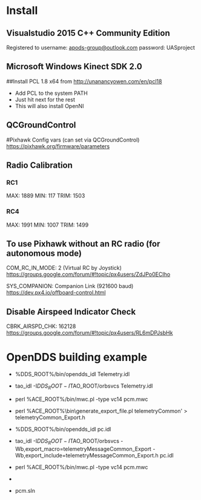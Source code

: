 
# Install
## Visualstudio 2015 C++ Community Edition
Registered to
username: apods-group@outlook.com
password: UASproject

## Microsoft Windows Kinect SDK 2.0
##Install PCL 1.8 x64 from http://unanancyowen.com/en/pcl18
- Add PCL to the system PATH
- Just hit next for the rest
- This will also install OpenNI


## QCGroundControl
#Pixhawk Config vars (can set via QCGroundControl)
	https://pixhawk.org/firmware/parameters
## Radio Calibration
### RC1
MAX: 1889
MIN: 117
TRIM: 1503

### RC4
MAX: 1991
MIN: 1007
TRIM: 1499

## To use Pixhawk without an RC radio (for autonomous mode)
COM_RC_IN_MODE: 2 (Virtual RC by Joystick)
https://groups.google.com/forum/#!topic/px4users/ZdJPo0ECIho

SYS_COMPANION: Companion Link (921600 baud)
https://dev.px4.io/offboard-control.html

## Disable Airspeed Indicator Check
CBRK_AIRSPD_CHK: 162128
https://groups.google.com/forum/#!topic/px4users/RL6mDPJsbHk

# OpenDDS building example
- %DDS_ROOT%/bin/opendds_idl Telemetry.idl
- tao_idl -I$DDS_ROOT -I$TAO_ROOT/orbsvcs Telemetry.idl
- perl %ACE_ROOT%/bin/mwc.pl -type vc14 pcm.mwc
- perl %ACE_ROOT%\bin\generate_export_file.pl telemetryCommon' > telemetryCommon_Export.h

- %DDS_ROOT%/bin/opendds_idl pc.idl
- tao_idl -I$DDS_ROOT -I$TAO_ROOT/orbsvcs -Wb,export_macro=telemetryMessageCommon_Export -Wb,export_include=telemetryMessageCommon_Export.h pc.idl
- perl %ACE_ROOT%/bin/mwc.pl -type vc14 pcm.mwc
- 
- pcm.sln